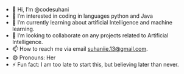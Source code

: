 - 👋 Hi, I’m @codesuhani
- 👀 I’m interested in coding in languages python and Java
- 🌱 I’m currently learning about artificial Intelligence and machine learning.
- 💞️ I’m looking to collaborate on any projects related to Artificial Intelligence.
- 📫 How to reach me via email suhaniie.13@gmail.com.
- 😄 Pronouns: Her
- ⚡ Fun fact: I am too late to start this, but believing later than never.

<!---
codesuhani/codesuhani is a ✨ special ✨ repository because its `README.md` (this file) appears on your GitHub profile.
You can click the Preview link to take a look at your changes.
--->
